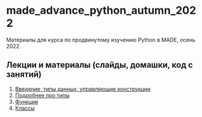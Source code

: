 # made_advance_python_autumn_2022
Материалы для курса по продвинутому изучению Python в MADE, осень 2022

## Лекции и материалы (слайды, домашки, код с занятий)
01. [Введение, типы данных, управляющие конструкции](lesson-01)
02. [Подробнее про типы](lesson-02)
03. [Функции](lesson-03)
04. [Классы](lesson-04)
